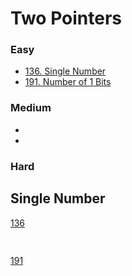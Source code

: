 # Two Pointers
<!------------------------------------------------------------------------------------------------------------------------------------------------------>
### Easy
- [136. Single Number](#Single-Number)
- [191. Number of 1 Bits](#Number-of-1-Bits)

### Medium
- [](#)
- [](#)

### Hard

## Single Number
[136](https://leetcode.com/problems/Single-Number/)

```python

```

## 
[191](https://leetcode.com/problems/Number-of-1-Bits/)
